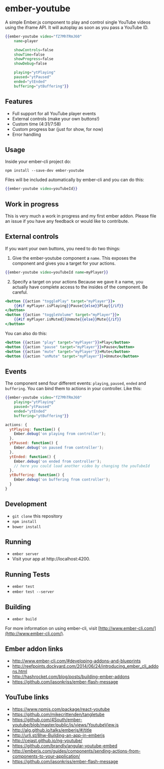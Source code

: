 # ember-youtube

A simple Ember.js component to play and control single YouTube videos using the iframe API. It will autoplay as soon as you pass a YouTube ID.

```hbs
{{ember-youtube video="fZ7MhTRmJ60"
	name=player

	showControls=false
	showTime=false
	showProgress=false
	showDebug=false

	playing="ytPlaying"
	paused="ytPaused"
	ended="ytEnded"
	buffering="ytBuffering"}}
```

## Features

- Full support for all YouTube player events
- External controls (make your own buttons!)
- Custom time (4:31/7:58)
- Custom progress bar (just for show, for now)
- Error handling

## Usage

Inside your ember-cli project do:

`npm install --save-dev ember-youtube`

Files will be included automatically by ember-cli and you can do this:

```hbs
{{ember-youtube video=youTubeId}}
```

## Work in progress

This is very much a work in progress and my first ember addon. Please file an issue if you have any feedback or would like to contribute.

## External controls

If you want your own buttons, you need to do two things:

1) Give the ember-youtube component a `name`.
This exposes the component and gives you a target for your actions.

```hbs
{{ember-youtube video=youTubeId name=myPlayer}}
```

2) Specify a target on your actions
Because we gave it a name, you actually have complete access to the insides of the component. Be careful.

```hbs
<button {{action "togglePlay" target="myPlayer"}}>
	{{#if myPlayer.isPlaying}}Pause{{else}}Play{{/if}}
</button>
<button {{action "toggleVolume" target="myPlayer"}}>
	{{#if myPlayer.isMuted}}Unmute{{else}}Mute{{/if}}
</button>
```

You can also do this:

```hbs
<button {{action "play" target="myPlayer"}}>Play</button>
<button {{action "pause" target="myPlayer"}}>Pause</button>
<button {{action "mute" target="myPlayer"}}>Mute</button>
<button {{action "unMute" target="myPlayer"}}>Unmute</button>
```

## Events

The component send four different events: `playing`, `paused`, `ended` and `buffering`. You can bind them to actions in your controller. Like this:

```hbs
{{ember-youtube video="fZ7MhTRmJ60"
	playing="ytPlaying"
	paused="ytPaused"
	ended="ytEnded"
	buffering="ytBuffering"}}
```

```JavaScript
actions: {
  ytPlaying: function() {
    Ember.debug('on playing from controller');
  },
  ytPaused: function() {
    Ember.debug('on paused from controller');
  },
  ytEnded: function() {
    Ember.debug('on ended from controller');
    // here you could load another video by changing the youTubeId
  },
  ytBuffering: function() {
    Ember.debug('on buffering from controller');
  }
}
```

## Development

* `git clone` this repository
* `npm install`
* `bower install`

## Running

* `ember server`
* Visit your app at http://localhost:4200.

## Running Tests

* `ember test`
* `ember test --server`

## Building

* `ember build`

For more information on using ember-cli, visit [http://www.ember-cli.com/](http://www.ember-cli.com/).

## Ember addon links

* http://www.ember-cli.com/#developing-addons-and-blueprints
* http://reefpoints.dockyard.com/2014/06/24/introducing_ember_cli_addons.html
* http://hashrocket.com/blog/posts/building-ember-addons
* https://github.com/jasonkriss/ember-flash-message

## YouTube links

* https://www.npmjs.com/package/react-youtube
* https://github.com/mikecrittenden/tangletube
* https://github.com/4South/ember-youtube/blob/master/public/js/views/YoutubeView.js
* http://alg.github.io/talks/emberjs/#/title
* http://urli.st/8hw-Building-an-app-in-emberjs
* http://cejast.github.io/ng-youtube/
* https://github.com/brandly/angular-youtube-embed
* http://emberjs.com/guides/components/sending-actions-from-components-to-your-application/
* https://github.com/jasonkriss/ember-flash-message
